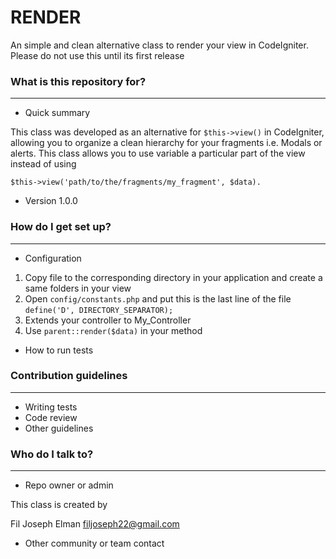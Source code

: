 # RENDER #

An simple and clean alternative class to render your view in CodeIgniter.
Please do not use this until its first release

### What is this repository for? ###
____________________________________

* Quick summary

This class was developed as an alternative for `$this->view()` in CodeIgniter, allowing you to organize a clean hierarchy for
your fragments i.e. Modals or alerts. This class allows you to use variable a particular part of the view instead of using

`$this->view('path/to/the/fragments/my_fragment', $data).`

* Version 1.0.0

### How do I get set up? ###
____________________________
* Configuration

1. Copy file to the corresponding directory in your application and create a same folders in your view
2. Open `config/constants.php` and put this is the last line of the file
`define('D', DIRECTORY_SEPARATOR);`
3. Extends your controller to My_Controller
4. Use `parent::render($data)` in your method

* How to run tests

### Contribution guidelines ###
_______________________________

* Writing tests
* Code review
* Other guidelines

### Who do I talk to? ###
_________________________

* Repo owner or admin

This class is created by 

Fil Joseph Elman
filjoseph22@gmail.com

* Other community or team contact
